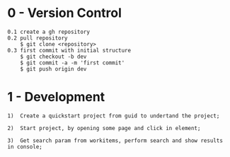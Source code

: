 # 0 - Version Control
    0.1 create a gh repository
    0.2 pull repository
        $ git clone <repository>
    0.3 first commit with initial structure
        $ git checkout -b dev
        $ git commit -a -m 'first commit'
        $ git push origin dev

# 1 - Development
    1) 	Create a quickstart project from guid to undertand the project;

    2)  Start project, by opening some page and click in element;

    3)  Get search param from workitems, perform search and show results in console;